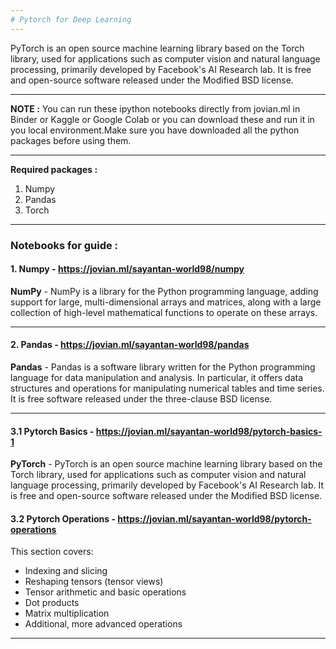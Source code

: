 ```yaml
---
# Pytorch for Deep Learning
---
```

PyTorch is an open source machine learning library based on the Torch library, used for applications such as computer vision and natural language processing, primarily developed by Facebook's AI Research lab. It is free and open-source software released under the Modified BSD license. 

---
**NOTE :** You can run these ipython notebooks directly from jovian.ml in Binder or Kaggle or Google Colab or you can download these and run it in you local environment.Make sure you have downloaded all the python packages before using them.

---
**Required packages :**<br>

1. Numpy
2. Pandas
3. Torch

---
### Notebooks for guide :

#### 1. Numpy - https://jovian.ml/sayantan-world98/numpy
**NumPy** - NumPy is a library for the Python programming language, adding support for large, multi-dimensional arrays and matrices, along with a large collection of high-level mathematical functions to operate on these arrays.

---
#### 2. Pandas -  https://jovian.ml/sayantan-world98/pandas
**Pandas** - Pandas is a software library written for the Python programming language for data manipulation and analysis. In particular, it offers data structures and operations for manipulating numerical tables and time series. It is free software released under the three-clause BSD license.

---
#### 3.1 Pytorch Basics -  https://jovian.ml/sayantan-world98/pytorch-basics-1
**PyTorch** - PyTorch is an open source machine learning library based on the Torch library, used for applications such as computer vision and natural language processing, primarily developed by Facebook's AI Research lab. It is free and open-source software released under the Modified BSD license.

#### 3.2 Pytorch Operations -  https://jovian.ml/sayantan-world98/pytorch-operations

This section covers:
* Indexing and slicing
* Reshaping tensors (tensor views)
* Tensor arithmetic and basic operations
* Dot products
* Matrix multiplication
* Additional, more advanced operations

---

